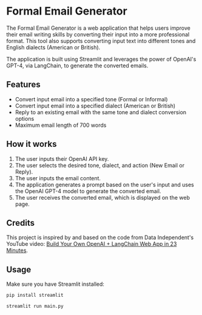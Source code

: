 # Formal Email Generator

The Formal Email Generator is a web application that helps users improve their email writing skills by converting their input into a more professional format. This tool also supports converting input text into different tones and English dialects (American or British).

The application is built using Streamlit and leverages the power of OpenAI's GPT-4, via LangChain, to generate the converted emails.

## Features

- Convert input email into a specified tone (Formal or Informal)
- Convert input email into a specified dialect (American or British)
- Reply to an existing email with the same tone and dialect conversion options
- Maximum email length of 700 words

## How it works

1. The user inputs their OpenAI API key.
2. The user selects the desired tone, dialect, and action (New Email or Reply).
3. The user inputs the email content.
4. The application generates a prompt based on the user's input and uses the OpenAI GPT-4 model to generate the converted email.
5. The user receives the converted email, which is displayed on the web page.

## Credits

This project is inspired by and based on the code from Data Independent's YouTube video: [Build Your Own OpenAI + LangChain Web App in 23 Minutes](https://www.youtube.com/watch?v=U_eV8wfMkXU).

## Usage

Make sure you have Streamlit installed:

```bash
pip install streamlit

streamlit run main.py
